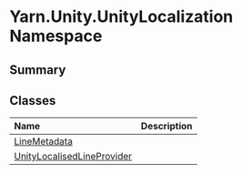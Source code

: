 # Yarn.Unity.UnityLocalization Namespace

## Summary




## Classes

|Name|Description|
|:---|:---|
|[LineMetadata](/docs/api/csharp/yarn.unity.unitylocalization.linemetadata.md)||
|[UnityLocalisedLineProvider](/docs/api/csharp/yarn.unity.unitylocalization.unitylocalisedlineprovider.md)||

